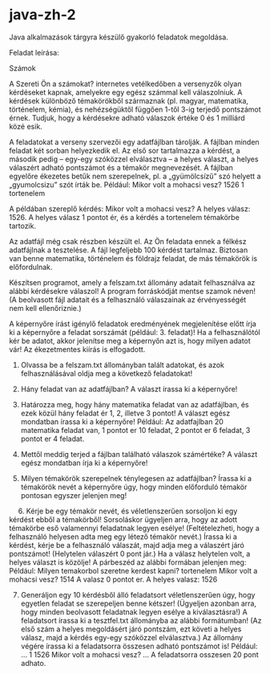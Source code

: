 # java-zh-2
Java alkalmazások tárgyra készülő gyakorló feladatok megoldása.

Feladat leírása:

Számok

A Szereti Ön a számokat? internetes vetélkedőben a versenyzők olyan kérdéseket kapnak,
amelyekre egy egész számmal kell válaszolniuk. A kérdések különböző témakörökből
származnak (pl. magyar, matematika, történelem, kémia), és nehézségüktől függően 1-től 3-ig
terjedő pontszámot érnek. Tudjuk, hogy a kérdésekre adható válaszok értéke 0 és 1 milliárd
közé esik.

A feladatokat a verseny szervezői egy adatfájlban tárolják. A fájlban minden feladat két
sorban helyezkedik el. Az első sor tartalmazza a kérdést, a második pedig – egy-egy
szóközzel elválasztva – a helyes választ, a helyes válaszért adható pontszámot és a témakör
megnevezését. A fájlban egyelőre ékezetes betűk nem szerepelnek, pl. a „gyümölcsízű” szó
helyett a „gyumolcsizu” szót írták be.
Például:
Mikor volt a mohacsi vesz?
1526 1 tortenelem

A példában szereplő kérdés: Mikor volt a mohacsi vesz? A helyes válasz: 1526.
A helyes válasz 1 pontot ér, és a kérdés a tortenelem témakörbe tartozik.

Az adatfájl még csak részben készült el. Az Ön feladata ennek a félkész adatfájlnak
a tesztelése. A fájl legfeljebb 100 kérdést tartalmaz. Biztosan van benne matematika,
történelem és földrajz feladat, de más témakörök is előfordulnak.

Készítsen programot, amely a felszam.txt állomány adatait felhasználva az alábbi
kérdésekre válaszol! A program forráskódját mentse szamok néven! (A beolvasott fájl
adatait és a felhasználó válaszainak az érvényességét nem kell ellenőriznie.)

A képernyőre írást igénylő feladatok eredményének megjelenítése előtt írja ki a képernyőre
a feladat sorszámát (például: 3. feladat)! Ha a felhasználótól kér be adatot, akkor jelenítse
meg a képernyőn azt is, hogy milyen adatot vár! Az ékezetmentes kiírás is elfogadott.

1. Olvassa be a felszam.txt állományban talált adatokat, és azok felhasználásával oldja
meg a következő feladatokat!

2. Hány feladat van az adatfájlban? A választ írassa ki a képernyőre!

3. Határozza meg, hogy hány matematika feladat van az adatfájlban, és ezek közül hány
feladat ér 1, 2, illetve 3 pontot! A választ egész mondatban írassa ki a képernyőre!
Például:
Az adatfajlban 20 matematika feladat van, 1 pontot er
10 feladat, 2 pontot er 6 feladat, 3 pontot er 4 feladat.

4. Mettől meddig terjed a fájlban található válaszok számértéke? A választ egész mondatban
írja ki a képernyőre!

5. Milyen témakörök szerepelnek ténylegesen az adatfájlban? Írassa ki a témakörök nevét
a képernyőre úgy, hogy minden előforduló témakör pontosan egyszer jelenjen meg!

 
6. Kérje be egy témakör nevét, és véletlenszerűen sorsoljon ki egy kérdést ebből
a témakörből! Sorsoláskor ügyeljen arra, hogy az adott témakörbe eső valamennyi feladatnak
legyen esélye! (Feltételezheti, hogy a felhasználó helyesen adta meg egy létező
témakör nevét.) Írassa ki a kérdést, kérje be a felhasználó válaszát, majd adja meg
a válaszért járó pontszámot! (Helytelen válaszért 0 pont jár.) Ha a válasz helytelen volt,
a helyes választ is közölje! A párbeszéd az alábbi formában jelenjen meg:
Például:
Milyen temakorbol szeretne kerdest kapni? tortenelem
Mikor volt a mohacsi vesz? 1514
A valasz 0 pontot er.
A helyes valasz: 1526

7. Generáljon egy 10 kérdésből álló feladatsort véletlenszerűen úgy, hogy egyetlen feladat se
szerepeljen benne kétszer! (Ügyeljen azonban arra, hogy minden beolvasott feladatnak
legyen esélye a kiválasztásra!) A feladatsort írassa ki a tesztfel.txt állományba
az alábbi formátumban! (Az első szám a helyes megoldásért járó pontszám, ezt követi
a helyes válasz, majd a kérdés egy-egy szóközzel elválasztva.) Az állomány végére írassa
ki a feladatsorra összesen adható pontszámot is!
Például:
…
1 1526 Mikor volt a mohacsi vesz?
…
A feladatsorra osszesen 20 pont adhato.
